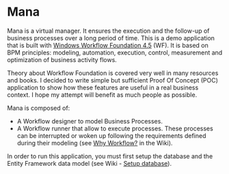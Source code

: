 # Mana
Mana is a virtual manager. It ensures the execution and the follow-up of business processes over a long period of time. This is a demo application that is built with [Windows Workflow Foundation 4.5](https://msdn.microsoft.com/en-us/library/ee342461.aspx) (WF). It is based on BPM principles: modeling, automation, execution, control, measurement and optimization of business activity flows.

Theory about Workflow Foundation is covered very well in many resources and books. I decided to write simple but sufficient Proof Of Concept (POC) application to show how these features are useful in a real business context. I hope my attempt will benefit as much people as possible.

Mana is composed of:
 - A Workflow designer to model Business Processes.
 - A Workflow runner that allow to execute processes. These processes can be interrupted or woken up following the requirements defined during their modeling (see [Why Workflow?](https://github.com/uni1PBN/Mana/wiki/Why-Workflows) in the Wiki).

In order to run this application, you must first setup the database and the Entity Framework data model (see Wiki - [Setup database](https://github.com/uni1PBN/Mana/wiki/Setup-Database)).
